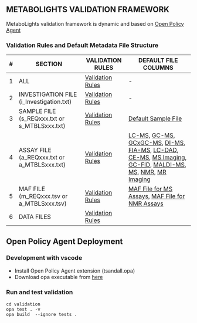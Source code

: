 ## METABOLIGHTS VALIDATION FRAMEWORK
MetaboLights validation framework is dynamic and based on [Open Policy Agent](https://www.openpolicyagent.org/) 



### Validation Rules and Default Metadata File Structure
| #  | SECTION | VALIDATION RULES | DEFAULT FILE COLUMNS |
|---|------------|--|--|
| 1  | ALL | [Validation Rules](docs/MetaboLightsRules.md) | - |
| 2  | INVESTIGATION FILE (i_Investigation.txt) | [Validation Rules](docs/validation-rules/investigation-validation-rules.md) | - |
| 3  | SAMPLE FILE (s_REQxxx.txt or s_MTBLSxxx.txt) | [Validation Rules](docs/validation-rules/sample-validation-rules.md) |[Default Sample File](docs/file-structures/sample-file-structure/sample-file.md) |
| 4  | ASSAY FILE (a_REQxxx.txt or a_MTBLSxxx.txt) | [Validation Rules](docs/validation-rules/assay-validation-rules.md) | [LC-MS](docs/file-structures/assay-file-structure/lc-ms.md), [GC-MS](docs/file-structures/assay-file-structure/gc-ms.md), [GCxGC-MS](docs/file-structures/assay-file-structure/gcxgc-ms.md), [DI-MS](docs/file-structures/assay-file-structure/di-ms.md), [FIA-MS](docs/file-structures/assay-file-structure/fia-ms.md), [LC-DAD](docs/file-structures/assay-file-structure/lc-dad.md), [CE-MS](docs/file-structures/assay-file-structure/ce-ms.md), [MS Imaging](docs/file-structures/assay-file-structure/msimaging.md), [GC-FID](docs/file-structures/assay-file-structure/gc-fid.md), [MALDI-MS](docs/file-structures/assay-file-structure/maldi-ms.md), [MS](docs/file-structures/assay-file-structure/ms.md), [NMR](docs/file-structures/assay-file-structure/nmr.md), [MR Imaging](docs/file-structures/assay-file-structure/mrimaging.md) |
| 5  | MAF FILE (m_REQxxx.tsv or a_MTBLSxxx.tsv) | [Validation Rules](docs/validation-rules/metabolite-validation-rules.md) | [MAF File for MS Assays](docs/file-structures/maf-file-structure/ms.md), [MAF File for NMR Assays](docs/file-structures/maf-file-structure/nmr.md) |
| 6  | DATA FILES | [Validation Rules](docs/validation-rules/file-validation-rules.md) | |



## Open Policy Agent Deployment 

### Development with vscode
- Install Open Policy Agent extension (tsandall.opa)
- Download opa executable from [here](https://www.openpolicyagent.org/docs/latest/#running-opa)


### Run and test validation
```
cd validation
opa test . -v
opa build  --ignore tests .
```
